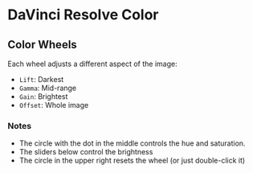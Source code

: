# DaVinci Resolve Color

## Color Wheels

Each wheel adjusts a different aspect of the image:

- `Lift`: Darkest
- `Gamma`: Mid-range
- `Gain`: Brightest
- `Offset`: Whole image

### Notes

- The circle with the dot in the middle controls the hue and saturation.
- The sliders below control the brightness
- The circle in the upper right resets the wheel (or just double-click it)


